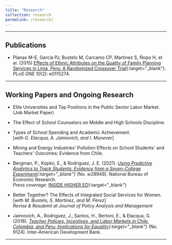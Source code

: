 ```yaml
---
title: "Research"
collection: research
permalink: /research/
---
```


---

## Publications

- Planas M-E, García PJ, Bustelo M, Carcamo CP, Martinez S, Ñopo H, et al. (2015) [Effects of Ethnic Attributes on the Quality of Family Planning Services in Lima, Peru: A Randomized Crossover Trial](https://doi.org/10.1371/journal.pone.0115274){:target="_blank"}. *PLoS ONE 10*(2): e0115274.

---


## Working Papers and Ongoing Research

- Elite Universities and Top Positions in the Public Sector Labor Market. (Job Market Paper)

- The Effect of School Counselors on Middle and High Schools Discipline.

- Types of School Spending and Academic Achievement.  
  [*with G. Elacqua, A. Jaimovich, and I. Munevar*]

- Mining and Energy Industries' Pollution Effects on School Students' and Teachers' Outcomes: Evidence from Chile.

- Bergman, P., Kopko, E., & Rodriguez, J. E. (2021). *[Using Predictive Analytics to Track Students: Evidence from a Seven-College Experiment](https://www.nber.org/papers/w28948){:target="_blank"}* (No. w28948). National Bureau of Economic Research.  
  *Press coverage:* [INSIDE HIGHER ED](https://www.insidehighered.com/news/2021/07/01/report-suggests-algorithms-can-help-fix-remedial-education){:target="_blank"}

- Better Together? The Effects of Integrated Social Services for Women.  
  [*with M. Bustelo, S. Martinez, and M. Pérez*]  
  *Revise & Resubmit at Journal of Policy Analysis and Management*  

- Jaimovich, A., Rodríguez, J., Santos, H., Bertoni, E., & Elacqua, G. (2018). *[Teacher Policies, Incentives, and Labor Markets in Chile, Colombia, and Peru: Implications for Equality](http://dx.doi.org/10.18235/0001319){:target="_blank"}* (No. 9124). Inter-American Development Bank.

---
